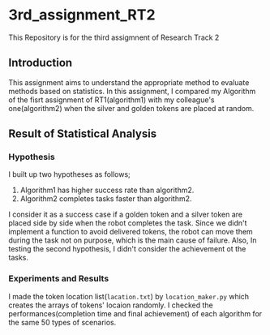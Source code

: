 3rd_assignment_RT2
================================

This Repository is for the third assigmnent of Research Track 2

Introduction
------------

This assignment aims to understand the appropriate method to evaluate methods based on statistics. In this assignment, I compared my Algorithm of the fisrt assignment of RT1(algorithm1) with my colleague's one(algorithm2) when the silver and golden tokens are placed at random.

Result of Statistical Analysis
------------------------------

### Hypothesis ###

I built up two hypotheses as  follows;

1. Algorithm1 has higher success rate than algorithm2.
2. Algorithm2 completes tasks faster than algorithm2.

I consider it as a success case if a golden token and a silver token are placed side by side when the robot completes the task. Since we didn't implement a function to avoid delivered tokens, the robot can move them during the task not on purpose, which is the main cause of failure. Also, In testing the second hypothesis, I didn't consider the achievement ot the tasks.

### Experiments and Results ###

I made the token location list(`lacation.txt`) by `location_maker.py` which creates the arrays of tokens' locaion randomly. I checked the performances(completion time and final achievement) of each algorithm for the same 50 types of scenarios.

